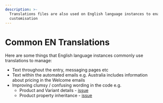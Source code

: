 ```yaml
---
description: >-
  Translations files are also used on English language instances to enable some
  customisation
---
```


# Common EN Translations

Here are some things that English language instances commonly use translations to manage:

* Text throughout the entry, messaging pages etc
* Text within the automated emails e.g. Australia includes information about pricing in the Welcome emails 
* Improving clumsy / confusing wording in the code e.g.
  * Product and Variant details - [issue](https://github.com/openfoodfoundation/openfoodnetwork/issues/4788)
  * Product property inheritance - [issue](https://github.com/openfoodfoundation/openfoodnetwork/issues/4466) 
